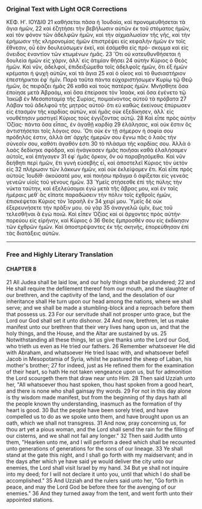 ### Original Text with Light OCR Corrections

ΚΕΦ. Ηʹ. ΙΟΥΔΙΘ
21 καθήσεται πᾶσα ἡ Ἰουδαία, καὶ προνομευθήσεται τὰ ἅγια ἡμῶν,
22 καὶ ἐζητήσει τὴν βεβήλωσιν αὐτῶν ἐκ τοῦ στόματος ἡμῶν, καὶ
τὸν φόνον τῶν ἀδελφῶν ἡμῶν, καὶ τὴν αἰχμαλωσίαν τῆς γῆς, καὶ
τὴν ἐρήμωσιν τῆς κληρονομίας ἡμῶν ἐπιστρέψει εἰς κεφαλὴν ἡμῶν
ἐν τοῖς ἔθνεσιν, οὗ ἐὰν δουλεύσωμεν ἐκεῖ, καὶ ἐσόμεθα εἰς πρό-
σκομμα καὶ εἰς ὄνειδος ἐναντίον τῶν κτωμένων ἡμᾶς.
23 Ὅτι οὐ κατευθυνθήσεται ἡ δουλεία ἡμῶν εἰς χάριν, ἀλλ᾽ εἰς ἀτιμίαν θήσει
24 αὐτὴν Κύριος ὁ Θεὸς ἡμῶν. Καὶ νῦν, ἀδελφοί, ἐπιδειξώμεθα τοῖς
ἀδελφοῖς ἡμῶν, ὅτι ἐξ ἡμῶν κρέμαται ἡ ψυχὴ αὐτῶν, καὶ τὰ ἅγια
25 καὶ ὁ οἶκος καὶ τὸ θυσιαστήριον ἐπεστήρικται ἐφ᾽ ἡμῖν. Παρὰ ταῦτα
πάντα εὐχαριστήσωμεν Κυρίῳ τῷ Θεῷ ἡμῶν, ὃς πειράζει ἡμᾶς
26 καθὰ καὶ τοὺς πατέρας ἡμῶν. Μνήσθητε ὅσα ἐποίησε μετὰ Ἀβραὰμ,
καὶ ὅσα ἐπείρασε τὸν Ἰσαὰκ, καὶ ὅσα ἐγένετο τῷ Ἰακὼβ
ἐν Μεσοποταμίᾳ τῆς Συρίας, ποιμαίνοντος αὐτοῦ τὰ πρόβατα
27 Λάβαν τοῦ ἀδελφοῦ τῆς μητρὸς αὐτοῦ· ὅτι εὐ καθὼς ἐκείνους
ἐπύρωσεν εἰς ἐτασμὸν τῆς καρδίας αὐτῶν, καὶ ἡμᾶς οὐκ ἐξεδίκησεν,
ἀλλ᾽ εἰς νουθέτησιν μαστιγεῖ Κύριος τοὺς ἐγγίζοντας αὐτῷ.
28 Καὶ εἶπε πρὸς αὐτὴν Ὀζίας· πάντα ὅσα εἶπας, ἐν ἀγαθῇ καρδίᾳ
29 ἐλάλησας, καὶ οὐκ ἔστιν ὃς ἀντιστήσεται τοῖς λόγοις σου. Ὅτι
οὐκ ἐν τῇ σήμερον ἡ σοφία σου πρόδηλός ἐστιν, ἀλλὰ ἀπ᾽ ἀρχῆς
ἡμερῶν σου ἔγνω πᾶς ὁ λαὸς τὴν σύνεσίν σου, καθότι ἀγαθόν ἐστι
30 τὸ πλάσμα τῆς καρδίας σου. Ἀλλὰ ὁ λαὸς δεδίκηκε σφόδρα, καὶ
ἠνάγκασεν ἡμᾶς ποιῆσαι καθὰ ἐλαλήσαμεν αὐτοῖς, καὶ ἐπήγαγεν
31 ἐφ᾽ ἡμᾶς ὅρκον, ὃν οὐ παραβησόμεθα. Καὶ νῦν δεήθητι περὶ ἡμῶν,
ἔτι γυνὴ εὐσεβὴς εἶ, καὶ ἀποστελεῖ Κύριος τὸν ὑετὸν εἰς
32 πλήρωσιν τῶν λάκκων ἡμῶν, καὶ οὐκ ἐκλείψομεν ἔτι. Καὶ εἶπε
πρὸς αὐτοὺς Ἰουδίθ· ἀκούσατέ μου, καὶ ποιήσω πρᾶγμα ὃ ἀφίξεται
εἰς γενεὰς γενεῶν υἱοῖς τοῦ γένους ἡμῶν.
33 Ὑμεῖς στήσεσθε ἐπὶ τῆς πύλης τὴν νύκτα ταύτην, καὶ ἐξελεύσομαι
ἐγὼ μετὰ τῆς ἄβρας μου, καὶ ἐν ταῖς ἡμέραις μεθ᾽ ἃς εἴπατε
παραδώσειν τὴν πόλιν τοῖς ἐχθροῖς ἡμῶν, ἐπισκέψεται Κύριος τὸν
Ἰσραὴλ ἐν
34 χειρί μου. Ὑμεῖς δὲ οὐκ ἐξερευνήσετε τὴν πρᾶξιν μου. οὐ γὰρ
35 ἀναγγελῶ ὑμῖν, ἕως τοῦ τελεσθῆναι ἃ ἐγὼ ποιῶ. Καὶ εἶπεν Ὀζίας
καὶ οἱ ἄρχοντες πρὸς αὐτήν· πορεύου εἰς εἰρήνην, καὶ Κύριος ὁ
36 Θεὸς ἔμπροσθέν σου εἰς ἐκδίκησιν τῶν ἐχθρῶν ἡμῶν. Καὶ ἀποστρέψαντες
ἐκ τῆς σκηνῆς, ἐπορεύθησαν ἐπὶ τὰς διατάξεις αὐτῶν.

---

### Free and Highly Literary Translation

#### CHAPTER 8

21 All Judea shall be laid low, and our holy things shall be plundered;
22 and He shall require the defilement thereof from our mouth, and the slaughter of our brethren, and the captivity of the land, and the desolation of our inheritance shall He turn upon our head among the nations, where we shall serve; and we shall be made a stumbling-block and a reproach before them that possess us.
23 For our servitude shall not prosper unto grace, but the Lord our God shall set it unto dishonor.
24 And now, brethren, let us make manifest unto our brethren that their very lives hang upon us, and that the holy things, and the House, and the Altar are sustained by us.
25 Notwithstanding all these things, let us give thanks unto the Lord our God, who trieth us even as He tried our fathers.
26 Remember whatsoever He did with Abraham, and whatsoever He tried Isaac with, and whatsoever befell Jacob in Mesopotamia of Syria, whilst he pastured the sheep of Laban, his mother's brother;
27 for indeed, just as He refined them for the examination of their heart, so hath He not taken vengeance upon us, but for admonition the Lord scourgeth them that draw near unto Him.
28 Then said Uzziah unto her, "All whatsoever thou hast spoken, thou hast spoken from a good heart, and there is none who shall gainsay thy words.
29 For not in this day alone is thy wisdom made manifest, but from the beginning of thy days hath all the people known thy understanding, inasmuch as the formation of thy heart is good.
30 But the people have been sorely tried, and have compelled us to do as we spoke unto them, and have brought upon us an oath, which we shall not transgress.
31 And now, pray concerning us, for thou art yet a pious woman, and the Lord shall send the rain for the filling of our cisterns, and we shall not fail any longer."
32 Then said Judith unto them, "Hearken unto me, and I will perform a deed which shall be recounted unto generations of generations for the sons of our lineage.
33 Ye shall stand at the gate this night, and I shall go forth with my maidservant; and in the days after which ye have said ye would deliver the city unto our enemies, the Lord shall visit Israel by my hand.
34 But ye shall not inquire into my deed; for I will not declare it unto you, until that which I do shall be accomplished."
35 And Uzziah and the rulers said unto her, "Go forth in peace, and may the Lord God be before thee for the avenging of our enemies."
36 And they turned away from the tent, and went forth unto their appointed stations.